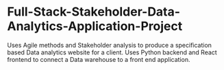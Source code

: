 # Full-Stack-Stakeholder-Data-Analytics-Application-Project
Uses Agile methods and Stakeholder analysis to produce a specification based Data analytics website for a client. Uses Python backend and React frontend to connect a Data warehouse to a front end application.
